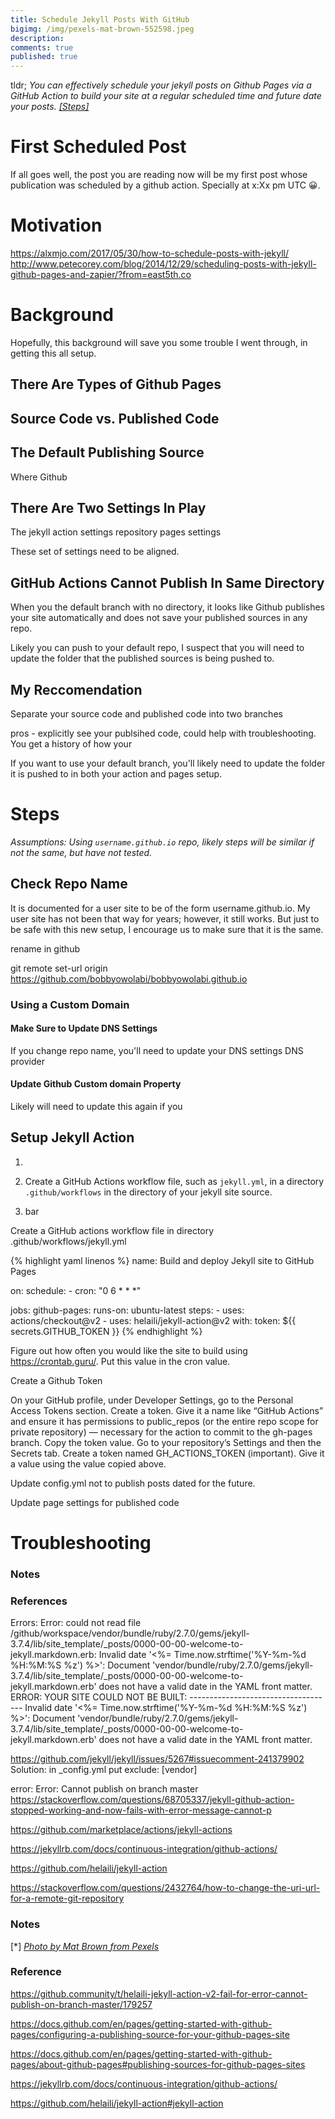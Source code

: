 ```yaml
---
title: Schedule Jekyll Posts With GitHub
bigimg: /img/pexels-mat-brown-552598.jpeg
description: 
comments: true
published: true
---
```


tldr; *You can effectively schedule your jekyll posts on Github Pages via a GitHub Action to build your site at a regular scheduled time and future date your posts.  [[Steps]](#steps)*

# First Scheduled Post
If all goes well, the post you are reading now will be my first post whose publication was scheduled by a github action. Specially at x:Xx pm UTC 😀.

# Motivation

https://alxmjo.com/2017/05/30/how-to-schedule-posts-with-jekyll/
http://www.petecorey.com/blog/2014/12/29/scheduling-posts-with-jekyll-github-pages-and-zapier/?from=east5th.co

# Background
Hopefully, this background will save you some trouble I went through, in getting this all setup.

## There Are Types of Github Pages
## Source Code vs. Published Code
## The Default Publishing Source
Where Github 
## There Are Two Settings In Play
The jekyll action settings
repository pages settings

These set of settings need to be aligned.

## GitHub Actions Cannot Publish In Same Directory 
When you the default branch with no directory, it looks like Github publishes your site automatically and does not save your published sources in any repo.

Likely you can push to your default repo, I suspect that you will need to update the folder that the published sources is being pushed to.

## My Reccomendation
Separate your source code and published code into two branches

pros - explicitly see your publsihed code, could help with troubleshooting.  You get a history of how your 

If you want to use your default branch, you'll likely need to update the folder it is pushed to in both your action and pages setup.

# Steps 
*Assumptions: Using `username.github.io` repo, likely steps will be similar if not the same, but have not tested.*

## Check Repo Name
It is documented for a user site to be of the form username.github.io.  My user site has not been that way for years; however, it still works.  But just to be safe with this new setup, I encourage us to make sure that it is the same.

rename in github

git remote set-url origin https://github.com/bobbyowolabi/bobbyowolabi.github.io

### Using a Custom Domain

#### Make Sure to Update DNS Settings
If you change repo name, you'll need to update your DNS settings DNS provider

#### Update Github Custom domain Property 
Likely will need to update this again if you 


## Setup Jekyll Action
1. 

1. Create a GitHub Actions workflow file, such as `jekyll.yml`, in a directory `.github/workflows` in the directory of your jekyll site source.

1. bar


Create a GitHub actions workflow file in directory .github/workflows/jekyll.yml


{% highlight yaml linenos %}
name: Build and deploy Jekyll site to GitHub Pages

on:
  schedule:
    - cron: "0 6 * * *"

jobs:
  github-pages:
    runs-on: ubuntu-latest
    steps:
      - uses: actions/checkout@v2
      - uses: helaili/jekyll-action@v2
        with:
          token: ${{ secrets.GITHUB_TOKEN }}
{% endhighlight %}

Figure out how often you would like the site to build using https://crontab.guru/.  Put this value in the cron value.

Create a Github Token

On your GitHub profile, under Developer Settings, go to the Personal Access Tokens section.
Create a token. Give it a name like “GitHub Actions” and ensure it has permissions to public_repos (or the entire repo scope for private repository) — necessary for the action to commit to the gh-pages branch.
Copy the token value.
Go to your repository’s Settings and then the Secrets tab.
Create a token named GH_ACTIONS_TOKEN (important). Give it a value using the value copied above.


Update config.yml not to publish posts dated for the future.

Update page settings for published code

# Troubleshooting

### Notes

### References



Errors:
             Error: could not read file /github/workspace/vendor/bundle/ruby/2.7.0/gems/jekyll-3.7.4/lib/site_template/_posts/0000-00-00-welcome-to-jekyll.markdown.erb: Invalid date '<%= Time.now.strftime('%Y-%m-%d %H:%M:%S %z') %>': Document 'vendor/bundle/ruby/2.7.0/gems/jekyll-3.7.4/lib/site_template/_posts/0000-00-00-welcome-to-jekyll.markdown.erb' does not have a valid date in the YAML front matter.
             ERROR: YOUR SITE COULD NOT BE BUILT:
                    ------------------------------------
                    Invalid date '<%= Time.now.strftime('%Y-%m-%d %H:%M:%S %z') %>': Document 'vendor/bundle/ruby/2.7.0/gems/jekyll-3.7.4/lib/site_template/_posts/0000-00-00-welcome-to-jekyll.markdown.erb' does not have a valid date in the YAML front matter.

https://github.com/jekyll/jekyll/issues/5267#issuecomment-241379902
Solution: in _config.yml put exclude: [vendor]


error:
Error: Cannot publish on branch master
https://stackoverflow.com/questions/68705337/jekyll-github-action-stopped-working-and-now-fails-with-error-message-cannot-p


https://github.com/marketplace/actions/jekyll-actions

https://jekyllrb.com/docs/continuous-integration/github-actions/

https://github.com/helaili/jekyll-action



https://stackoverflow.com/questions/2432764/how-to-change-the-uri-url-for-a-remote-git-repository



### Notes
[<a name="series-photo">\*</a>] [*Photo by Mat Brown from Pexels*][post-photo]

### Reference
https://github.community/t/helaili-jekyll-action-v2-fail-for-error-cannot-publish-on-branch-master/179257

https://docs.github.com/en/pages/getting-started-with-github-pages/configuring-a-publishing-source-for-your-github-pages-site


https://docs.github.com/en/pages/getting-started-with-github-pages/about-github-pages#publishing-sources-for-github-pages-sites

https://jekyllrb.com/docs/continuous-integration/github-actions/


https://github.com/helaili/jekyll-action#jekyll-action


[post-photo]: https://www.pexels.com/photo/round-silver-colored-chronograph-watch-552598/
